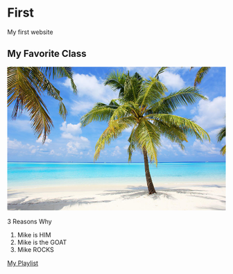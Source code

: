 # First
My first website

## My Favorite Class
![alt text](palm-trees-on-the-tropical-beach-of-skynesher.jpg)

3 Reasons Why
1. Mike is HIM
2. Mike is the GOAT
3. Mike ROCKS

[My Playlist](https://www.youtube.com/)
